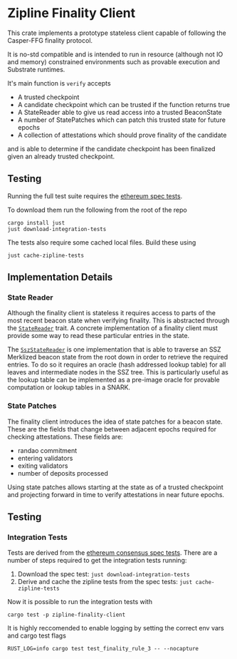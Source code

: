 # Zipline Finality Client

This crate implements a prototype stateless client capable of following the Casper-FFG finality protocol.

It is no-std compatible and is intended to run in resource (although not IO and memory) constrained environments such as provable execution and Substrate runtimes.

It's main function is `verify` accepts

- A trusted checkpoint
- A candidate checkpoint which can be trusted if the function returns true
- A StateReader able to give us read access into a trusted BeaconState
- A number of StatePatches which can patch this trusted state for future epochs
- A collection of attestations which should prove finality of the candidate

and is able to determine if the candidate checkpoint has been finalized given an already trusted checkpoint.

## Testing

Running the full test suite requires the [ethereum spec tests](https://github.com/ethereum/consensus-spec-tests).

To download them run the following from the root of the repo
```shell
cargo install just
just download-integration-tests
```

The tests also require some cached local files. Build these using

```shell
just cache-zipline-tests
```

## Implementation Details
### State Reader

Although the finality client is stateless it requires access to parts of the most recent beacon state when verifying finality. This is abstracted through the [`StateReader`](./src/state_reader.rs) trait. A concrete implementation of a finality client must provide some way to read these particular entries in the state.

The [`SszStateReader`](./src/ssz_state_reader.rs) is one implementation that is able to traverse an SSZ Merklized beacon state from the root down in order to retrieve the required entries. To do so it requires an oracle (hash addressed lookup table) for all leaves and intermediate nodes in the SSZ tree. This is particularly useful as the lookup table can be implemented as a pre-image oracle for provable computation or lookup tables in a SNARK.

### State Patches

The finality client introduces the idea of state patches for a beacon state. These are the fields that change between adjacent epochs required for checking attestations. These fields are:
- randao commitment
- entering validators
- exiting validators
- number of deposits processed

Using state patches allows starting at the state as of a trusted checkpoint and projecting forward in time to verify attestations in near future epochs.
## Testing

### Integration Tests

Tests are derived from the [ethereum consensus spec tests](https://github.com/ethereum/consensus-spec-tests/). There are a number of steps required to get the integration tests running:

1. Download the spec test: `just download-integration-tests`
2. Derive and cache the zipline tests from the spec tests: `just cache-zipline-tests`

Now it is possible to run the integration tests with

`cargo test -p zipline-finality-client`

It is highly reccomended to enable logging by setting the correct env vars and cargo test flags

`RUST_LOG=info cargo test test_finality_rule_3 -- --nocapture`
